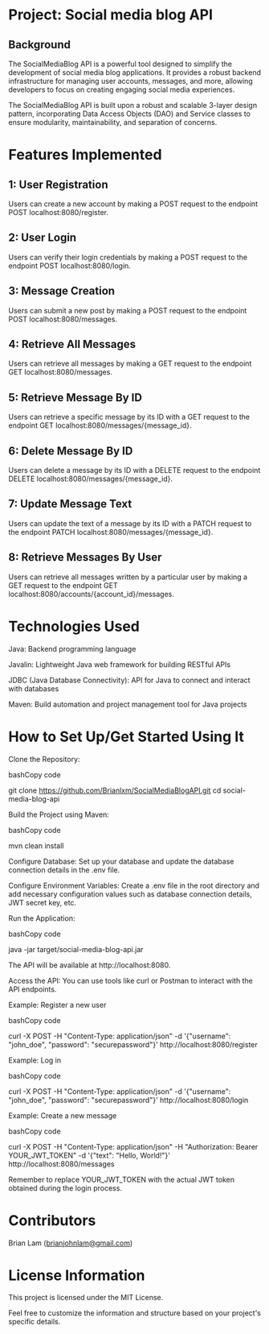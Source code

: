 # Project: Social media blog API 

  

## Background  

The SocialMediaBlog API is a powerful tool designed to simplify the development of social media blog applications. It provides a robust backend infrastructure for managing user accounts, messages, and more, allowing developers to focus on creating engaging social media experiences. 

The SocialMediaBlog API is built upon a robust and scalable 3-layer design pattern, incorporating Data Access Objects (DAO) and Service classes to ensure modularity, maintainability, and separation of concerns. 

   

# Features Implemented 

  

## 1: User Registration 

  

Users can create a new account by making a POST request to the endpoint POST localhost:8080/register. 

  

## 2: User Login 

  

Users can verify their login credentials by making a POST request to the endpoint POST localhost:8080/login. 

  

## 3: Message Creation 

  

Users can submit a new post by making a POST request to the endpoint POST localhost:8080/messages. 

  

## 4: Retrieve All Messages 

  

Users can retrieve all messages by making a GET request to the endpoint GET localhost:8080/messages. 

  

## 5: Retrieve Message By ID 

  

Users can retrieve a specific message by its ID with a GET request to the endpoint GET localhost:8080/messages/{message_id}. 

  

## 6: Delete Message By ID 

  

Users can delete a message by its ID with a DELETE request to the endpoint DELETE localhost:8080/messages/{message_id}. 

  

## 7: Update Message Text 

  

Users can update the text of a message by its ID with a PATCH request to the endpoint PATCH localhost:8080/messages/{message_id}. 

  

## 8: Retrieve Messages By User 

  

Users can retrieve all messages written by a particular user by making a GET request to the endpoint GET localhost:8080/accounts/{account_id}/messages. 

  

# Technologies Used 

 

Java: Backend programming language 

Javalin: Lightweight Java web framework for building RESTful APIs 

JDBC (Java Database Connectivity): API for Java to connect and interact with databases 

Maven: Build automation and project management tool for Java projects 

 

# How to Set Up/Get Started Using It 

 

Clone the Repository: 

bashCopy code 

git clone https://github.com/Brianlxm/SocialMediaBlogAPI.git 
cd social-media-blog-api 
 

Build the Project using Maven: 

bashCopy code 

mvn clean install 
 

Configure Database: Set up your database and update the database connection details in the .env file. 

Configure Environment Variables: Create a .env file in the root directory and add necessary configuration values such as database connection details, JWT secret key, etc. 

Run the Application: 

bashCopy code 

java -jar target/social-media-blog-api.jar 
 

The API will be available at http://localhost:8080. 

Access the API: You can use tools like curl or Postman to interact with the API endpoints. 

Example: Register a new user 

bashCopy code 

curl -X POST -H "Content-Type: application/json" -d '{"username": "john_doe", "password": "securepassword"}' http://localhost:8080/register 
 

Example: Log in 

bashCopy code 

curl -X POST -H "Content-Type: application/json" -d '{"username": "john_doe", "password": "securepassword"}' http://localhost:8080/login 
 

Example: Create a new message 

bashCopy code 

curl -X POST -H "Content-Type: application/json" -H "Authorization: Bearer YOUR_JWT_TOKEN" -d '{"text": "Hello, World!"}' http://localhost:8080/messages 
 

Remember to replace YOUR_JWT_TOKEN with the actual JWT token obtained during the login process. 

 

 

# Contributors 

 

Brian Lam (brianjohnlam@gmail.com) 

 

# License Information 

 

This project is licensed under the MIT License. 

Feel free to customize the information and structure based on your project's specific details. 

 
